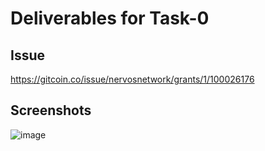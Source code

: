 # Deliverables for Task-0

## Issue
https://gitcoin.co/issue/nervosnetwork/grants/1/100026176

## Screenshots
![image](https://user-images.githubusercontent.com/9086733/128193170-5b868a1d-7ebf-4f90-8257-fd5936f22b5f.png)
